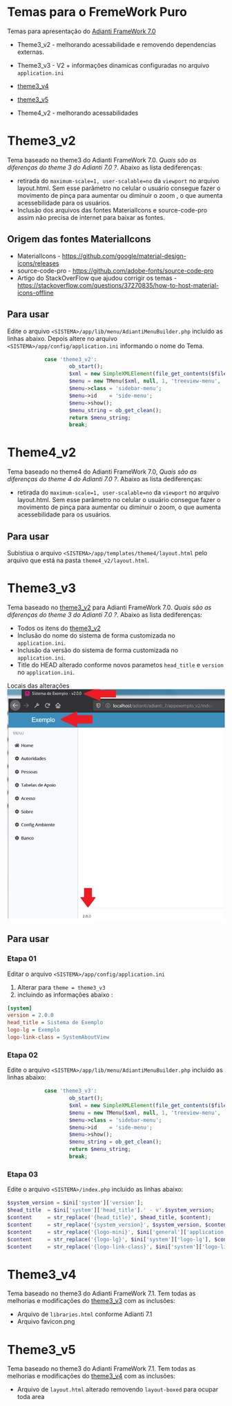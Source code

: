 # Temas para o FremeWork Puro
Temas para apresentação do [Adianti FrameWork 7.0](https://www.adianti.com.br/)


* Theme3_v2 - melhorando acessabilidade e removendo dependencias externas.
* Theme3_v3 - V2 + informações dinamicas configuradas no arquivo `application.ini`
* [theme3_v4](framework_puro.md#theme3_v4)
* [theme3_v5](framework_puro.md#theme3_v5)

* Theme4_v2 - melhorando acessabilidades

# Theme3_v2
Tema baseado no theme3 do Adianti FrameWork 7.0. *Quais são as diferenças do theme 3 do Adianti 7.0 ?*. Abaixo as lista dediferenças:

* retirada do `maximum-scale=1, user-scalable=no` da `viewport` no arquivo layout.html. Sem esse parâmetro no celular o usuário consegue fazer o movimento de pinça para aumentar ou diminuir o zoom , o que aumenta acessebilidade para os usuários.
* Inclusão dos arquivos das fontes MaterialIcons e source-code-pro assim não precisa de internet para baixar as fontes.

## Origem das fontes MaterialIcons
* MaterialIcons - https://github.com/google/material-design-icons/releases
* source-code-pro - https://github.com/adobe-fonts/source-code-pro
* Artigo do StackOverFlow que ajudou corrigir os temas - https://stackoverflow.com/questions/37270835/how-to-host-material-icons-offline


## Para usar 
Edite o arquivo `<SISTEMA>/app/lib/menu/AdiantiMenuBuilder.php` incluido as linhas abaixo. Depois altere no arquivo `<SISTEMA>/app/config/application.ini` informando o nome do Tema.

```php
            case 'theme3_v2':
                    ob_start();
                    $xml = new SimpleXMLElement(file_get_contents($file));
                    $menu = new TMenu($xml, null, 1, 'treeview-menu', 'treeview', '');
                    $menu->class = 'sidebar-menu';
                    $menu->id    = 'side-menu';
                    $menu->show();
                    $menu_string = ob_get_clean();
                    return $menu_string;
                    break;  
```

# Theme4_v2
Tema baseado no theme4 do Adianti FrameWork 7.0, *Quais são as diferenças do theme 4 do Adianti 7.0 ?*. Abaixo as lista dediferenças:

* retirada do `maximum-scale=1, user-scalable=no` da `viewport` no arquivo layout.html. Sem esse parâmetro no celular o usuário consegue fazer o movimento de pinça para aumentar ou diminuir o zoom, o que aumenta acessebilidade para os usuários.

## Para usar 
Subistiua o arquivo `<SISTEMA>/app/templates/theme4/layout.html` pelo arquivo que está na pasta `theme4_v2/layout.html`.


# Theme3_v3
Tema baseado no [theme3_v2](framework_puro.md#theme3_v2) para Adianti FrameWork 7.0. *Quais são as diferenças do theme 3 do Adianti 7.0 ?*. Abaixo as lista dediferenças:

* Todos os itens do [theme3_v2](framework_puro.md#theme3_v2)
* Inclusão do nome do sistema de forma customizada no `application.ini`.
* Inclusão da versão do sistema de forma customizada no `application.ini`.
* Title do HEAD alterado conforme novos parametos `head_title` e `version` no `application.ini`.

Locais das alterações
![Theme3_v3](img/theme3_v3.png)

## Para usar 

### Etapa 01 
Editar o arquivo `<SISTEMA>/app/config/application.ini`

1. Alterar para `theme = theme3_v3`
1. incluindo as informações abaixo : 
```ini
[system]
version = 2.0.0
head_title = Sistema de Exemplo
logo-lg = Exemplo
logo-link-class = SystemAboutView
```
### Etapa 02
Edite o arquivo `<SISTEMA>/app/lib/menu/AdiantiMenuBuilder.php` incluido as linhas abaixo:
```php
            case 'theme3_v3':
                    ob_start();
                    $xml = new SimpleXMLElement(file_get_contents($file));
                    $menu = new TMenu($xml, null, 1, 'treeview-menu', 'treeview', '');
                    $menu->class = 'sidebar-menu';
                    $menu->id    = 'side-menu';
                    $menu->show();
                    $menu_string = ob_get_clean();
                    return $menu_string;
                    break;  
```

### Etapa 03
Edite o arquivo `<SISTEMA>/index.php` incluido as linhas abaixo:

```php
$system_version = $ini['system']['version'];
$head_title  = $ini['system']['head_title'].' - v'.$system_version;
$content     = str_replace('{head_title}', $head_title, $content);
$content     = str_replace('{system_version}', $system_version, $content);
$content     = str_replace('{logo-mini}', $ini['general']['application'], $content);
$content     = str_replace('{logo-lg}', $ini['system']['logo-lg'], $content);
$content     = str_replace('{logo-link-class}', $ini['system']['logo-link-class'], $content);
```

# Theme3_v4
Tema baseado no theme3 do Adianti FrameWork 7.1. Tem todas as melhorias e modificações do [theme3_v3](framework_puro.md#theme3_v3) com as inclusões:

* Arquivo de `libraries.html` conforme Adianti 7.1
* Arquivo favicon.png

# Theme3_v5
Tema baseado no theme3 do Adianti FrameWork 7.1. Tem todas as melhorias e modificações do [theme3_v4](framework_puro.md#theme3_v4) com as inclusões:

* Arquivo de `layout.html` alterado removendo `layout-boxed` para ocupar toda area